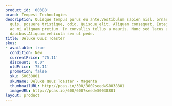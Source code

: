 ```yaml
---
product_id: '00388'
brand: Tempest Technologies
description: Quisque tempus purus eu ante.Vestibulum sapien nisl, ornare auctor, consectetuer
  quis, posuere tristique, odio. Quisque elit. Aliquam consequat. Integer quis elit
  ac mi aliquam pretium. In convallis tellus a mauris. Nunc sed lacus at augue bibendum
  dapibus.Aliquam vehicula sem ut pede.
title: Deluxe Quuz Toaster
skus:
- available: true
  condition: New
  currentPrice: '75.11'
  discount: '0.0'
  oldPrice: '75.11'
  promotion: false
  sku: S0038801
  skuName: Deluxe Quuz Toaster - Magenta
  thumbnailURL: http://pcas.io/300/300?seed=S0038801
  imageURL: http://pcas.io/600/600?seed=S0038801
layout: product
---
```


